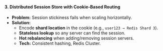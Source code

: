 #### **3. Distributed Session Store with Cookie-Based Routing**  
- **Problem:** Session stickiness fails when scaling horizontally.  
- **Solution:**  
  - Encode **shard location** in the cookie (e.g., `user123 → Redis Shard 3`).  
  - **Stateless lookup** so any server can find the session.  
  - **Hot rebalancing** when adding/removing session servers.  
  - **Tech:** Consistent hashing, Redis Cluster.  
